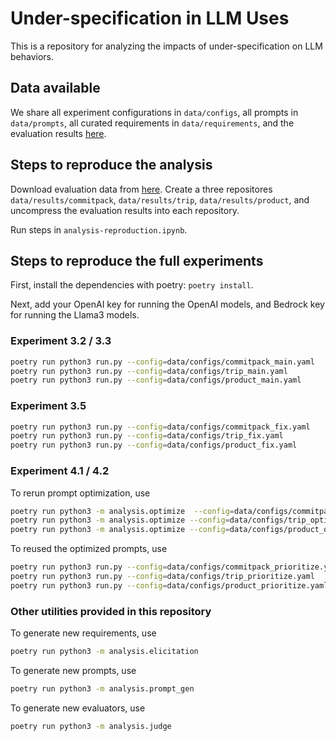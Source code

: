 # Under-specification in LLM Uses
This is a repository for analyzing the impacts of under-specification on LLM behaviors.

## Data available
We share all experiment configurations in `data/configs`, all prompts in `data/prompts`, all curated requirements in `data/requirements`, and the evaluation results [here](https://figshare.com/s/38acdc02f9cae8c39198).

## Steps to reproduce the analysis
Download evaluation data from [here](https://figshare.com/s/38acdc02f9cae8c39198). Create a three repositores `data/results/commitpack`, `data/results/trip`, `data/results/product`, and uncompress the evaluation results into each repository.

Run steps in `analysis-reproduction.ipynb`.

## Steps to reproduce the full experiments

First, install the dependencies with poetry: `poetry install`. 

Next, add your OpenAI key for running the OpenAI models, and Bedrock key for running the Llama3 models.


### Experiment 3.2 / 3.3

```bash
poetry run python3 run.py --config=data/configs/commitpack_main.yaml 
poetry run python3 run.py --config=data/configs/trip_main.yaml 
poetry run python3 run.py --config=data/configs/product_main.yaml 
```

### Experiment 3.5

```bash
poetry run python3 run.py --config=data/configs/commitpack_fix.yaml 
poetry run python3 run.py --config=data/configs/trip_fix.yaml 
poetry run python3 run.py --config=data/configs/product_fix.yaml 
```

### Experiment 4.1 / 4.2

To rerun prompt optimization, use

```bash
poetry run python3 -m analysis.optimize  --config=data/configs/commitpack_optimizer_gen.yaml 
poetry run python3 -m analysis.optimize --config=data/configs/trip_optimizer_gen.yaml 
poetry run python3 -m analysis.optimize --config=data/configs/product_optimizer_gen.yaml 
```


To reused the optimized prompts, use

```bash
poetry run python3 run.py --config=data/configs/commitpack_prioritize.yaml 
poetry run python3 run.py --config=data/configs/trip_prioritize.yaml 
poetry run python3 run.py --config=data/configs/product_prioritize.yaml 
```

### Other utilities provided in this repository

To generate new requirements, use

```bash
poetry run python3 -m analysis.elicitation 
```

To generate new prompts, use

```bash
poetry run python3 -m analysis.prompt_gen 
```

To generate new evaluators, use

```bash
poetry run python3 -m analysis.judge 
```